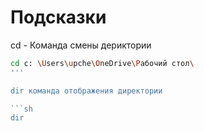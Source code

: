 # Подсказки

cd - Команда смены дериктории

```sh
cd c: \Users\upche\OneDrive\Рабочий стол\
'''

dir команда отображения директории

```sh
dir
```